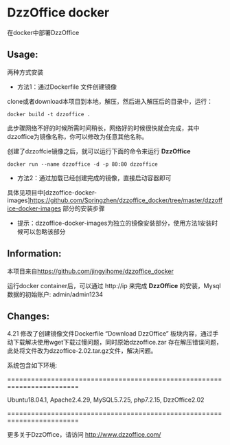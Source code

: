 DzzOffice docker
========================================================================

在docker中部署DzzOffice

Usage:
------------------------------------------------------------------------
两种方式安装

* 方法1：通过Dockerfile 文件创建镜像

clone或者download本项目到本地，解压，然后进入解压后的目录中，运行：
  
    docker build -t dzzoffice .
  
此步骤网络不好的时候所需时间稍长，网络好的时候很快就会完成，其中dzzoffice为镜像名称，你可以修改为任意其他名称。
  
创建了dzzoffcie镜像之后，就可以运行下面的命令来运行 **DzzOffice**

    docker run --name dzzoffice -d -p 80:80 dzzoffice


* 方法2：通过加载已经创建完成的镜像，直接启动容器即可

具体见项目中[dzzoffice-docker-images]https://github.com/Springzhen/dzzoffice_docker/tree/master/dzzoffice-docker-images 部分的安装步骤


* 提示：dzzoffice-docker-images为独立的镜像安装部分，使用方法1安装时候可以忽略该部分


Information:
------------------------------------------------------------------------

本项目来自<https://github.com/jingyihome/dzzoffice_docker>

运行docker container后，可以通过 http://ip 来完成 **DzzOffice** 的安装，Mysql数据的初始账户: admin/admin1234

Changes:
--------------------------------------------------------------------------
4.21 修改了创建镜像文件Dockerfile “Download DzzOffice” 板块内容，通过手动下载解决使用wget下载过慢问题，同时原始dzzoffice.zar 存在解压错误问题，此处将文件改为dzzoffice-2.02.tar.gz文件，解决问题。



系统包含如下环境:

========================================================================
  
  Ubuntu18.04.1, Apache2.4.29, MySQL5.7.25, php7.2.15, DzzOffice2.02
  
========================================================================

更多关于DzzOffice，请访问 <http://www.dzzoffice.com/> 


